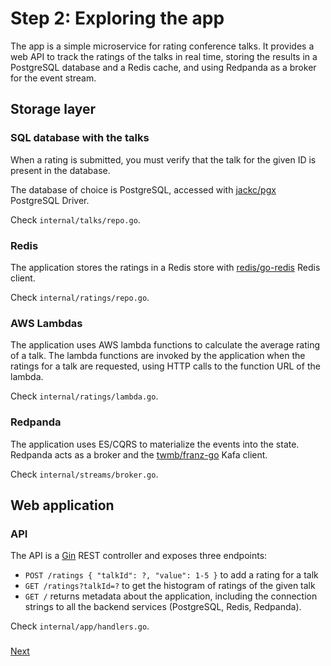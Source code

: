 # Step 2: Exploring the app

The app is a simple microservice for rating conference talks. It provides a web API to track the ratings of the talks in real time, storing the results in a PostgreSQL database and a Redis cache, and using Redpanda as a broker for the event stream.

## Storage layer

### SQL database with the talks

When a rating is submitted, you must verify that the talk for the given ID is present in the database.

The database of choice is PostgreSQL, accessed with [jackc/pgx](https://github.com/jackc/pgx) PostgreSQL Driver.

Check `internal/talks/repo.go`.

### Redis

The application stores the ratings in a Redis store with [redis/go-redis](https://github.com/redis/go-redis) Redis client.

Check `internal/ratings/repo.go`.

### AWS Lambdas

The application uses AWS lambda functions to calculate the average rating of a talk. The lambda functions are invoked by the application when the ratings for a talk are requested,  using HTTP calls to the function URL of the lambda.

Check `internal/ratings/lambda.go`.

### Redpanda

The application uses ES/CQRS to materialize the events into the state. Redpanda acts as a broker and the [twmb/franz-go](https://github.com/twmb/franz-go) Kafa client.

Check `internal/streams/broker.go`.

## Web application

### API

The API is a [Gin](https://gin-gonic.com) REST controller and exposes three endpoints:

* `POST /ratings { "talkId": ?, "value": 1-5 }` to add a rating for a talk
* `GET /ratings?talkId=?` to get the histogram of ratings of the given talk
* `GET /` returns metadata about the application, including the connection strings to all the backend services (PostgreSQL, Redis, Redpanda).

Check `internal/app/handlers.go`.

### 
[Next](step-3-running-the-app-locally.md)
